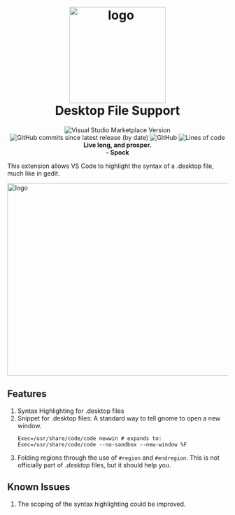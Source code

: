 <h1 align="center">
  <br>
    <img src="https://raw.githubusercontent.com/nico-castell/desktop-file-support/main/assets/extension_icon.png" width="220" height="220" alt="logo">
  <br>
  Desktop File Support
</h1>

<p align="center">
  <img alt="Visual Studio Marketplace Version" src="https://img.shields.io/visual-studio-marketplace/v/nico-castell.linux-desktop-file?color=yellow&label=Version&style=flat-square">
  <img alt="GitHub commits since latest release (by date)" src="https://img.shields.io/github/commits-since/nico-castell/desktop-file-support/latest?color=yellow&label=Commits%20since%20last%20release&style=flat-square">
  <img alt="GitHub" src="https://img.shields.io/github/license/nico-castell/desktop-file-support?color=yellow&label=License&style=flat-square">
  <img alt="Lines of code" src="https://img.shields.io/tokei/lines/github/nico-castell/desktop-file-support?color=yellow&label=Lines%20of%20code&style=flat-square">
  <br><b>Live long, and prosper.<br>- Spock</b>
</p>


This extension allows VS Code to highlight the syntax of a .desktop file, much like in gedit.

<!-- <p align="center"> -->
  <!-- <img width="625" height="440" src="assets/screenshot.png" alt="logo"> -->
  <img width="625" height="440" src="https://raw.githubusercontent.com/nico-castell/desktop-file-support/main/assets/screenshot.png" alt="logo">
<!-- </p> -->

##  Features
1. Syntax Highlighting for .desktop files
1. Snippet for .desktop files: A standard way to tell gnome to open a new
   window.
    ~~~
    Exec=/usr/share/code/code newwin # expands to:
    Exec=/usr/share/code/code --no-sandbox --new-window %F
    ~~~
1. Folding regions through the use of `#region` and `#endregion`. This is not officially part of *.desktop* files, but it should help you.

##  Known Issues
1. The scoping of the syntax highlighting could be improved.
